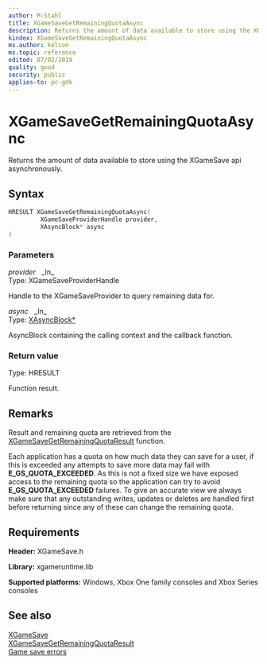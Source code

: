 ```yaml
---
author: M-Stahl
title: XGameSaveGetRemainingQuotaAsync
description: Returns the amount of data available to store using the XGameSave api asynchronously.
kindex: XGameSaveGetRemainingQuotaAsync
ms.author: kelcon
ms.topic: reference
edited: 07/02/2019
quality: good
security: public
applies-to: pc-gdk
---
```


# XGameSaveGetRemainingQuotaAsync  

Returns the amount of data available to store using the XGameSave api asynchronously.  

## Syntax  
  
```cpp
HRESULT XGameSaveGetRemainingQuotaAsync(  
         XGameSaveProviderHandle provider,  
         XAsyncBlock* async  
)  
```  
  
### Parameters  
  
*provider* &nbsp;&nbsp;\_In\_  
Type: XGameSaveProviderHandle  

  
Handle to the XGameSaveProvider to query remaining data for.  


*async* &nbsp;&nbsp;\_In\_  
Type: [XAsyncBlock*](../../xasync/structs/xasyncblock.md)  

  
AsyncBlock containing the calling context and the callback function.


  
### Return value
Type: HRESULT
  
Function result.  
  
## Remarks  
  
Result and remaining quota are retrieved from the [XGameSaveGetRemainingQuotaResult](xgamesavegetremainingquotaresult.md) function. 

Each application has a quota on how much data they can save for a user, if this is exceeded any attempts to save more data may fail with **E_GS_QUOTA_EXCEEDED**. As this is not a fixed size we have exposed access to the remaining quota so the application can try to avoid **E_GS_QUOTA_EXCEEDED** failures. To give an accurate view we always make sure that any outstanding writes, updates or deletes are handled first before returning since any of these can change the remaining quota.  
  
## Requirements  
  
**Header:** XGameSave.h
  
**Library:** xgameruntime.lib  
  
**Supported platforms:** Windows, Xbox One family consoles and Xbox Series consoles  
  
## See also  
[XGameSave](../xgamesave_members.md)  
[XGameSaveGetRemainingQuotaResult](xgamesavegetremainingquotaresult.md)  
[Game save errors](../../../../system/overviews/game-save/game-saves-errors.md)